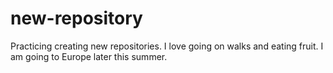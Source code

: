 # new-repository
Practicing creating new repositories.
I love going on walks and eating fruit.
I am going to Europe later this summer.
